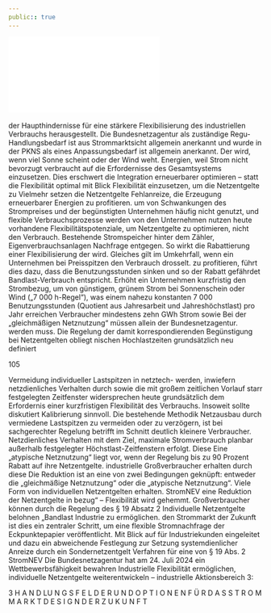 ```yaml
---
public:: true
---
```

![./pages/page107.pdf](../assets/./pages/page107.pdf)




der Haupthindernisse für eine stärkere Flexibilisierung des industriellen Verbrauchs herausgestellt. Die Bundesnetzagentur als zuständige Regu-
Handlungsbedarf ist aus Strommarktsicht allgemein anerkannt und wurde in der PKNS als eines
Anpassungsbedarf ist allgemein anerkannt. Der
wird, wenn viel Sonne scheint oder der Wind weht.
Energien, weil Strom nicht bevorzugt verbraucht
auf die Erfordernisse des Gesamtsystems einzusetzen. Dies erschwert die Integration erneuerbarer
optimieren – statt die Flexibilität optimal mit Blick
Flexibilität einzusetzen, um die Netzentgelte zu
Vielmehr setzen die Netzentgelte Fehlanreize, die
Erzeugung erneuerbarer Energien zu profitieren.
um von Schwankungen des Strompreises und der
begünstigten Unternehmen häufig nicht genutzt,
und flexible Verbrauchsprozesse werden von den
Unternehmen nutzen heute vorhandene Flexibilitätspotenziale, um Netzentgelte zu optimieren, nicht den Verbrauch. Bestehende Stromspeicher hinter dem Zähler, Eigenverbrauchsanlagen
Nachfrage entgegen.
So wirkt die Rabattierung einer Flexibilisierung der
wird. Gleiches gilt im Umkehrfall, wenn ein Unternehmen bei Preisspitzen den Verbrauch drosselt.
zu profitieren, führt dies dazu, dass die Benutzungsstunden sinken und so der Rabatt gefährdet
Bandlast-Verbrauch entspricht. Erhöht ein Unternehmen kurzfristig den Strombezug, um von günstigem, grünem Strom bei Sonnenschein oder Wind
(„7 000 h-Regel“), was einem nahezu konstanten
7 000 Benutzungsstunden (Quotient aus Jahresarbeit und Jahreshöchstlast) pro Jahr erreichen
Verbraucher mindestens zehn GWh Strom sowie
Bei der „gleichmäßigen Netznutzung“ müssen
allein der Bundesnetzagentur.
werden muss. Die Regelung der damit korrespondierenden Begünstigung bei Netzentgelten obliegt
nischen Hochlastzeiten grundsätzlich neu definiert

105

Vermeidung individueller Lastspitzen in netztech-
werden, inwiefern netzdienliches Verhalten durch
sowie die mit großem zeitlichen Vorlauf starr festgelegten Zeitfenster widersprechen heute grundsätzlich dem Erfordernis einer kurzfristigen Flexibilität des Verbrauchs. Insoweit sollte diskutiert
Kalibrierung sinnvoll. Die bestehende Methodik
Netzausbau durch vermiedene Lastspitzen zu vermeiden oder zu verzögern, ist bei sachgerechter
Regelung betrifft im Schnitt deutlich kleinere Verbraucher. Netzdienliches Verhalten mit dem Ziel,
maximale Stromverbrauch planbar außerhalb festgelegter Höchstlast-Zeitfenstern erfolgt. Diese
Eine „atypische Netznutzung“ liegt vor, wenn der
Regelung bis zu 90 Prozent Rabatt auf ihre Netzentgelte.
industrielle Großverbraucher erhalten durch diese
Die Reduktion ist an eine von zwei Bedingungen geknüpft: entweder die „gleichmäßige Netznutzung“ oder die „atypische Netznutzung“. Viele
Form von individuellen Netzentgelten erhalten.
StromNEV eine Reduktion der Netzentgelte in
bezug“ – Flexibilität wird gehemmt. Großverbraucher können durch die Regelung des § 19 Absatz 2
Individuelle Netzentgelte belohnen „Bandlast­
Industrie zu ermöglichen.
den Strommarkt der Zukunft ist dies ein zentraler Schritt, um eine flexible Stromnachfrage der
Eckpunktepapier veröffentlicht. Mit Blick auf
für Industriekunden eingeleitet und dazu ein
abweichende Festlegung zur Setzung systemdienlicher Anreize durch ein Sondernetzentgelt
Verfahren für eine von § 19 Abs. 2 StromNEV
Die Bundesnetzagentur hat am 24. Juli 2024 ein
Wettbewerbsfähigkeit bewahren
Industrielle Flexibilität ermöglichen, individuelle Netzentgelte weiterentwickeln – industrielle
Aktionsbereich 3:

3 H A N D LU N G S F E L D E R U N D O P T I O N E N F Ü R D A S S T R O M M A R K T D E S I G N D E R Z U K U N F T
